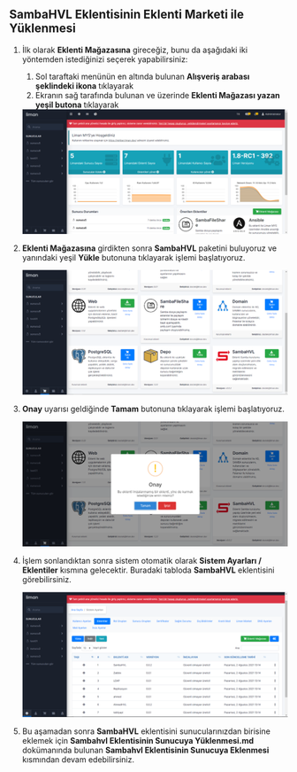 ## SambaHVL Eklentisinin Eklenti Marketi ile Yüklenmesi

1. İlk olarak **Eklenti Mağazasına** gireceğiz, bunu da aşağıdaki iki yöntemden istediğinizi seçerek yapabilirsiniz:

   1. Sol taraftaki menünün en altında bulunan **Alışveriş arabası şeklindeki ikona** tıklayarak
   2. Ekranın sağ tarafında bulunan ve üzerinde **Eklenti Mağazası yazan yeşil butona** tıklayarak

   <img src="/assets/Samba_Market_1.png">

   

2. **Eklenti Mağazasına** girdikten sonra **SambaHVL** paketini buluyoruz ve yanındaki yeşil **Yükle** butonuna tıklayarak işlemi başlatıyoruz.

   <img src="/assets/Samba_Market_2.png">

   

3. **Onay** uyarısı geldiğinde **Tamam** butonuna tıklayarak işlemi başlatıyoruz.

   <img src="/assets/Samba_Market_3.png">

   

4. İşlem sonlandıktan sonra sistem otomatik olarak **Sistem Ayarları / Eklentiler** kısmına gelecektir. Buradaki tabloda **SambaHVL** eklentisini görebilirsiniz.

   <img src="/assets/Samba_Market_4.png">

   

5. Bu aşamadan sonra **SambaHVL** eklentisini sunucularınızdan birisine eklemek için **Sambahvl Eklentisinin Sunucuya Yüklenmesi.md** dokümanında bulunan **Sambahvl Eklentisinin Sunucuya Eklenmesi** kısmından devam edebilirsiniz. 

